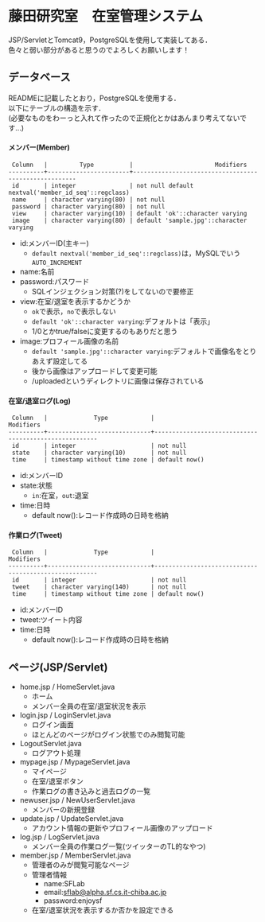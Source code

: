 # 藤田研究室　在室管理システム
JSP/ServletとTomcat9，PostgreSQLを使用して実装してある．  
色々と弱い部分があると思うのでよろしくお願いします！
## データベース
READMEに記載したとおり，PostgreSQLを使用する．  
以下にテーブルの構造を示す．  
(必要なものをわーっと入れて作ったので正規化とかはあんまり考えてないです…)

#### メンバー(Member)

```
 Column   |         Type          |                       Modifiers
----------+-----------------------+------------------------------------------------------
 id       | integer               | not null default nextval('member_id_seq'::regclass)
 name     | character varying(80) | not null
 password | character varying(80) | not null
 view     | character varying(10) | default 'ok'::character varying
 image    | character varying(80) | default 'sample.jpg'::character varying
```

* id:メンバーID(主キー)
	- `default nextval('member_id_seq'::regclass)`は，MySQLでいう`AUTO_INCREMENT`
* name:名前
* password:パスワード
	- SQLインジェクション対策(?)をしてないので要修正
* view:在室/退室を表示するかどうか
	- `ok`で表示，`no`で表示しない
	- `default 'ok'::character varying`:デフォルトは「表示」
	- 1/0とかtrue/falseに変更するのもありだと思う
* image:プロフィール画像の名前
	- `default 'sample.jpg'::character varying`:デフォルトで画像名をとりあえず設定してる
	- 後から画像はアップロードして変更可能
	- /uploadedというディレクトリに画像は保存されている

#### 在室/退室ログ(Log)

```
 Column   |             Type            |                       Modifiers
----------+-----------------------------+------------------------------------------------------
 id       | integer                     | not null
 state    | character varying(10)       | not null
 time     | timestamp without time zone | default now()
```

* id:メンバーID
* state:状態
	- `in`:在室，`out`:退室
* time:日時
	- default now():レコード作成時の日時を格納

#### 作業ログ(Tweet)

```
 Column   |             Type            |                       Modifiers
----------+-----------------------------+------------------------------------------------------
 id       | integer                     | not null
 tweet    | character varying(140)      | not null
 time     | timestamp without time zone | default now()
```

* id:メンバーID
* tweet:ツイート内容
* time:日時
	- default now():レコード作成時の日時を格納

## ページ(JSP/Servlet)

* home.jsp / HomeServlet.java
	- ホーム
	- メンバー全員の在室/退室状況を表示
* login.jsp / LoginServlet.java
	- ログイン画面
	- ほとんどのページがログイン状態でのみ閲覧可能
* LogoutServlet.java
	- ログアウト処理
* mypage.jsp / MypageServlet.java
	- マイページ
	- 在室/退室ボタン
	- 作業ログの書き込みと過去ログの一覧
* newuser.jsp / NewUserServlet.java
	- メンバーの新規登録
* update.jsp / UpdateServlet.java
	- アカウント情報の更新やプロフィール画像のアップロード
* log.jsp / LogServlet.java
	- メンバー全員の作業ログ一覧(ツイッターのTL的なやつ)
* member.jsp / MemberServlet.java
	- 管理者のみが閲覧可能なページ
	- 管理者情報
		- name:SFLab
		- email:sflab@alpha.sf.cs.it-chiba.ac.jp
		- password:enjoysf
	- 在室/退室状況を表示するか否かを設定できる